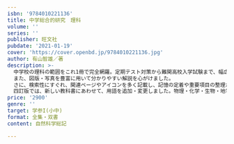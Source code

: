 ```yaml
---
isbn: '9784010221136'
title: 中学総合的研究　理科　
volume: ''
series: ''
publisher: 旺文社
pubdate: '2021-01-19'
cover: 'https://cover.openbd.jp/9784010221136.jpg'
author: 有山智雄／著
description: >-
  中学校の理科の範囲をこれ1冊で完全網羅。定期テスト対策から難関高校入学試験まで、幅広い用途で使用できます。一部、高校の内容にまで踏み込んでいて、中学3年間のみならず、長い使用が可能です。
  また、図版・写真を豊富に用いて分かりやすい解説を心がけました。
  さに、検索性にすぐれ、関連ページやアイコンを多く記載し、記憶の定着や重要項目の整理がしやすくなっています。
  四訂版では、新しい教科書にあわせて、用語を追加・変更しました。物理・化学・生物・地学の「実験・観察のページ」つき。
price: '2900'
genre: ''
target: 学参I(小中)
format: 全集・双書
content: 自然科学総記

---
```

